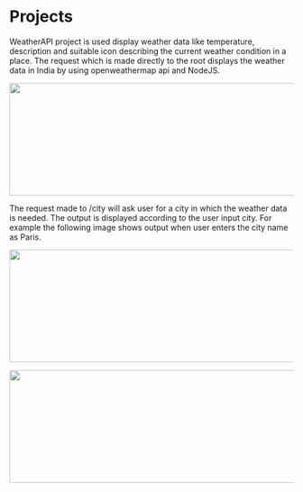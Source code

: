 # Projects
WeatherAPI project is used display weather data like temperature, description and suitable icon describing the current weather condition in a place.
The request which is made directly to the root displays the weather data in India by using openweathermap api and NodeJS.
<p align="center"><img src="https://user-images.githubusercontent.com/79441278/178270631-19c7b040-0eea-4e7d-a8dc-e7952b29d8c6.png" width=600 height=200></p>

The request made to /city will ask user for a city in which the weather data is needed.
The output is displayed according to the user input city.
For example the following image shows output when user enters the city name as Paris.
<p align="center"><img src="https://user-images.githubusercontent.com/79441278/178270930-80b57402-b39f-4e68-8198-70b79f3aaa51.png" width=600 height=200></p>
<p align="center"><img src="https://user-images.githubusercontent.com/79441278/178271159-235fee58-e533-4d28-b286-1d628ae8cc1d.png" width=600 height=200></p>



